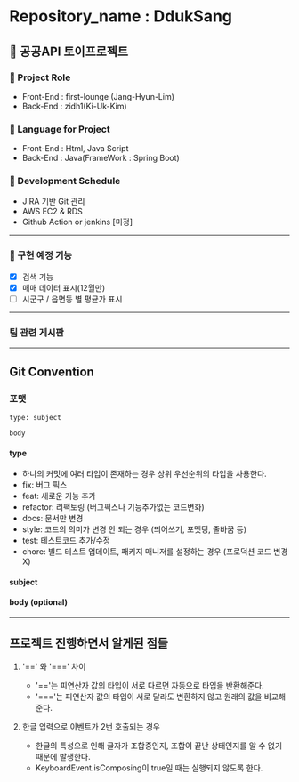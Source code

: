 # Repository_name : DdukSang

## 🍕 공공API 토이프로젝트

### 📍 Project Role
- Front-End :  first-lounge (Jang-Hyun-Lim)
- Back-End : zidh1(Ki-Uk-Kim)

### 📍 Language for Project
- Front-End : Html, Java Script
- Back-End : Java(FrameWork : Spring Boot) 


### 📍 Development Schedule
- JIRA 기반 Git 관리
- AWS EC2 & RDS
- Github Action or jenkins [미정]

<hr>

### 📕 구현 예정 기능
- [x] 검색 기능
- [x] 매매 데이터 표시(12월만)
- [ ] 시군구 / 읍면동 별 평균가 표시

<hr>

### 팀 관련 게시판


<hr>

## Git Convention

### 포맷

```
type: subject

body
```

#### type

- 하나의 커밋에 여러 타입이 존재하는 경우 상위 우선순위의 타입을 사용한다.
- fix: 버그 픽스
- feat: 새로운 기능 추가
- refactor: 리팩토링 (버그픽스나 기능추가없는 코드변화)
- docs: 문서만 변경
- style: 코드의 의미가 변경 안 되는 경우 (띄어쓰기, 포맷팅, 줄바꿈 등)
- test: 테스트코드 추가/수정
- chore: 빌드 테스트 업데이트, 패키지 매니저를 설정하는 경우 (프로덕션 코드 변경 X)

#### subject


#### body (optional)


<hr>

## 프로젝트 진행하면서 알게된 점들
1. '==' 와 '===' 차이
   - '=='는 피연산자 값의 타입이 서로 다르면 자동으로 타입을 반환해준다.
   - '==='는 피연산자 값의 타입이 서로 달라도 변환하지 않고 원래의 값을 비교해준다.

2. 한글 입력으로 이벤트가 2번 호출되는 경우
   - 한글의 특성으로 인해 글자가 조합중인지, 조합이 끝난 상태인지를 알 수 없기 때문에 발생한다.
   - KeyboardEvent.isComposing이 true일 때는 실행되지 않도록 한다.
